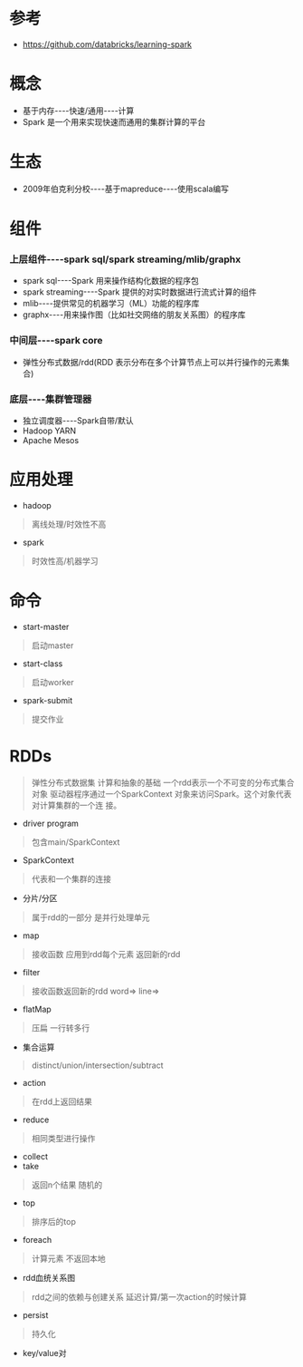 # 参考
- https://github.com/databricks/learning-spark
# 概念
- 基于内存----快速/通用----计算
- Spark 是一个用来实现快速而通用的集群计算的平台
# 生态
- 2009年伯克利分校----基于mapreduce----使用scala编写
# 组件
### 上层组件----spark sql/spark streaming/mlib/graphx
- spark sql----Spark 用来操作结构化数据的程序包
- spark streaming----Spark 提供的对实时数据进行流式计算的组件
- mlib----提供常见的机器学习（ML）功能的程序库
- graphx----用来操作图（比如社交网络的朋友关系图）的程序库
### 中间层----spark core
- 弹性分布式数据/rdd(RDD 表示分布在多个计算节点上可以并行操作的元素集合)
### 底层----集群管理器
- 独立调度器----Spark自带/默认
- Hadoop YARN
- Apache Mesos
# 应用处理
- hadoop
> 离线处理/时效性不高
- spark
> 时效性高/机器学习
# 命令
- start-master
> 启动master
- start-class
> 启动worker
- spark-submit
> 提交作业
# RDDs
> 弹性分布式数据集
> 计算和抽象的基础
> 一个rdd表示一个不可变的分布式集合对象
> 驱动器程序通过一个SparkContext 对象来访问Spark。这个对象代表对计算集群的一个连
  接。
- driver program
> 包含main/SparkContext
- SparkContext
> 代表和一个集群的连接
- 分片/分区
> 属于rdd的一部分
> 是并行处理单元
- map
> 接收函数 应用到rdd每个元素 返回新的rdd
- filter
> 接收函数返回新的rdd
> word=>
> line=>
- flatMap
> 压扁 一行转多行
- 集合运算
> distinct/union/intersection/subtract
- action
> 在rdd上返回结果
- reduce
> 相同类型进行操作
- collect
- take
> 返回n个结果 随机的
- top
> 排序后的top
- foreach
> 计算元素 不返回本地
- rdd血统关系图
> rdd之间的依赖与创建关系
> 延迟计算/第一次action的时候计算
- persist
> 持久化
- key/value对